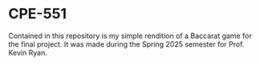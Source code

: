 # CPE-551

Contained in this repository is my simple rendition of a Baccarat game for the final project.
It was made during the Spring 2025 semester for Prof. Kevin Ryan.

